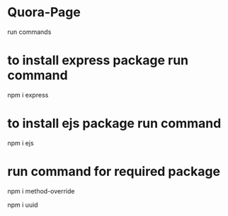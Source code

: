 # Quora-Page

run commands

# to install express package run command
 npm i express

 # to install ejs package run command
 npm i ejs

 # run command for required package
npm i method-override

npm i uuid





